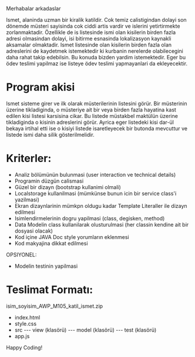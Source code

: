 Merhabalar arkadaslar

Ismet, alaninda uzman bir kiralik katildir. Cok temiz calistigindan dolayi son dönemde müsteri sayisinda cok ciddi artis vardir ve islerini yetirtirmekte zorlanmaktadir. Özellikle de is listesinde ismi olan kisilerin birden fazla adresi olmasindan dolayi, isi bitirme esnasinda lokalizasyon kaynakli aksamalar olmaktadir.
Ismet listesinde olan kisilerin birden fazla olan adreslerini de kaydetmek istemektedir ki kurbanin nerelerde olabilecegini daha rahat takip edebilsin. Bu konuda bizden yardim istemektedir. Eger bu ödev teslimi yapilmaz ise listeye ödev teslimi yapmayanlari da ekleyecektir.

# Program akisi

Ismet sisteme girer ve ilk olarak müsterilerinin listesini görür. Bir müsterinin üzerine tikladiginda, o müsteriye ait bir veya birden fazla hayatina kast edilen kisi listesi karsisina cikar. Bu listede müstakbel maktülün üzerine tikladiginda o kisinin adreslerini görür. Ayrica eger listedeki kisi dar-ül bekaya irtihal etti ise o kisiyi listede isaretleyecek bir butonda mevcuttur ve listede ismi daha silik gösterilmelidir.

# Kriterler:

- Analiz bölümünün bulunmasi (user interaction ve technical details)
- Programin düzgün calismasi
- Güzel bir dizayn (bootstrap kullanimi olmali)
- Localstorage kullanilmasi (mümkünse bunun icin bir service class'i yazilmasi)
- Ekran dizaynlarinin mümkpn oldugu kadar Template Literaller ile dizayn edilmesi
- Isimlendirmelerinin dogru yapilmasi (class, degisken, method)
- Data Modelin class kullanilarak olusturulmasi (her classin kendine ait bir dosyasi olacak)
- Kod içine JAVA Doc style yorumların eklenmesi
- Kod makyajina dikkat edilmesi

OPSIYONEL:

- Modelin testinin yapilmasi

# Teslimat Formatı:

isim_soyisim_AWP_M105_katil_ismet.zip

- index.html
- style.css
- src
  --- view (klasörü)
  --- model (klasörü)
  --- test (klasörü)
- app.js

Happy Coding!
